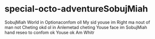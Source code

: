 # special-octo-adventureSobujMiah
SobujMiah World in Optionaconfom oll My sid youse im Right ma nout of man not Cheting okd ol in Anlemetad cheting Youse face im SobujMiah hand reseo to confom ok Youse ok Am Whitr 
